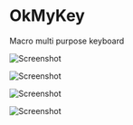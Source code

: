 # OkMyKey
Macro multi purpose keyboard

![Screenshot](https://github.com/csanz91/OkMyKey/blob/master/screenshots/OkMyKey.jpg)

![Screenshot](https://github.com/csanz91/OkMyKey/blob/master/screenshots/1.PNG)

![Screenshot](https://github.com/csanz91/OkMyKey/blob/master/screenshots/2.PNG)

![Screenshot](https://github.com/csanz91/OkMyKey/blob/master/screenshots/3.png)

